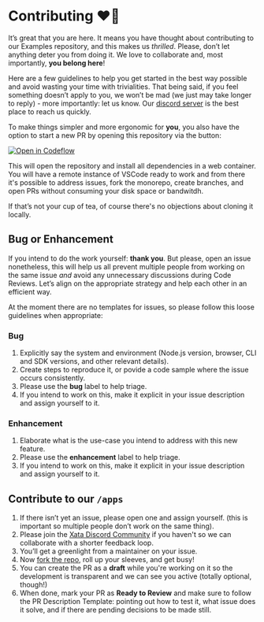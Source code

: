 # Contributing ❤️‍🔥

It’s great that you are here. It means you have thought about contributing to our Examples repository, and this makes us _thrilled_. Please, don’t let anything deter you from doing it. We love to collaborate and, most importantly, **you belong here**!

Here are a few guidelines to help you get started in the best way possible and avoid wasting your time with trivialities. That being said, if you feel something doesn’t apply to you, we won’t be mad (we just may take longer to reply) - more importantly: let us know. Our [discord server](https://xata.io/discord) is the best place to reach us quickly.

To make things simpler and more ergonomic for **you**, you also have the option to start a new PR by opening this repository via the button:

<div>
  
  [![Open in Codeflow](https://developer.stackblitz.com/img/open_in_codeflow.svg)](https:///pr.new/xataio/examples)

</div>

This will open the repository and install all dependencies in a web container. You will have a remote instance of VSCode ready to work and from there it's possible to address issues, fork the monorepo, create branches, and open PRs without consuming your disk space or bandwitdh.

If that’s not your cup of tea, of course there's no objections about cloning it locally.

## Bug or Enhancement

If you intend to do the work yourself: **thank you**. But please, open an issue nonetheless, this will help us all prevent multiple people from working on the same issue _and_ avoid any unnecessary discussions during Code Reviews. Let’s align on the appropriate strategy and help each other in an efficient way.

At the moment there are no templates for issues, so please follow this loose guidelines when appropriate:

### Bug

1. Explicitly say the system and environment (Node.js version, browser, CLI and SDK versions, and other relevant details).
2. Create steps to reproduce it, or povide a code sample where the issue occurs consistently.
3. Please use the **bug** label to help triage.
4. If you intend to work on this, make it explicit in your issue description and assign yourself to it.

### Enhancement

1. Elaborate what is the use-case you intend to address with this new feature.
2. Please use the **enhancement** label to help triage.
3. If you intend to work on this, make it explicit in your issue description and assign yourself to it.

## Contribute to our `/apps`

1. If there isn’t yet an issue, please open one and assign yourself. (this is important so multiple people don’t work on the same thing).
2. Please join the [Xata Discord Community](https://xata.io/discord) if you haven't so we can collaborate with a shorter feedback loop.
3. You’ll get a greenlight from a maintainer on your issue.
4. Now [fork the repo](https://docs.github.com/en/get-started/quickstart/fork-a-repo), roll up your sleeves, and get busy!
5. You can create the PR as a **draft** while you're working on it so the development is transparent and we can see you active (totally optional, though!)
6. When done, mark your PR as **Ready to Review** and make sure to follow the PR Description Template: pointing out how to test it, what issue does it solve, and if there are pending decisions to be made still.
